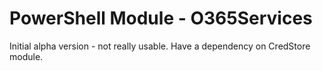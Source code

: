 # PowerShell Module - O365Services
Initial alpha version - not really usable. Have a dependency on CredStore module.
